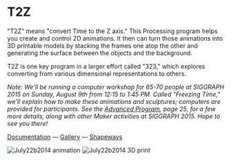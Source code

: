 T2Z
========

"T2Z" means "convert Time to the Z axis." This Processing program helps you create and control 2D animations. It then can turn those animations into 3D printable models by stacking the frames one atop the other and generating the surface between the objects and the background.

T2Z is one key program in a larger effort called "323," which explores converting from various dimensional representations to others.

*Note: We'll be running a computer workshop for 65-70 people at SIGGRAPH 2015 on Sunday, August 9th from 12:15 to 1:45 PM. Called "Freezing Time," we'll explain how to make these animations and sculptures; computers are provided for participants. See the [Advanced Program](http://s2015.siggraph.org/sites/default/files/s15_Final%20Advance%20Program.pdf), page 25, for a few more details, along with other Maker activities at SIGGRAPH 2015. Hope to see you there!*

[Documentation](http://htmlpreview.github.io/?https://github.com/erich666/T2Z/blob/master/docs/ProjectT2Z.html) — [Gallery](http://bit.ly/323spot) — [Shapeways](https://www.shapeways.com/designer/323spot)

![July22b2014 animation](http://erich.realtimerendering.com/323/media/July22b2014.gif) ![July22b2014 3D print](http://erich.realtimerendering.com/323/media/July22b2014_3D_print.gif)
